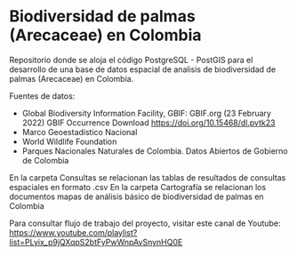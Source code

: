 # Biodiversidad de palmas (Arecaceae) en Colombia
Repositorio donde se aloja el código PostgreSQL - PostGIS para el desarrollo de una base de datos espacial de analisis de biodiversidad de palmas (Arecaceae) en Colombia. 

Fuentes de datos:

- Global Biodiversity Information Facility, GBIF: 
  GBIF.org (23 February 2022) GBIF Occurrence Download  https://doi.org/10.15468/dl.pvtk23
- Marco Geoestadístico Nacional
- World Wildlife Foundation
- Parques Nacionales Naturales de Colombia. Datos Abiertos de Gobierno de Colombia 

En la carpeta Consultas se relacionan las tablas de resultados de consultas espaciales en formato .csv
En la carpeta Cartografía se relacionan los documentos mapas de análisis básico de biodiversidad de palmas en Colombia

Para consultar flujo de trabajo del proyecto, visitar este canal de Youtube: 
https://www.youtube.com/playlist?list=PLyix_p9jQXqpS2btFyPwWnpAvSnynHQ0E
